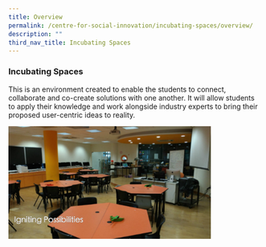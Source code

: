 ```yaml
---
title: Overview
permalink: /centre-for-social-innovation/incubating-spaces/overview/
description: ""
third_nav_title: Incubating Spaces
---
```

### Incubating Spaces

This is an environment created to enable the students to connect, collaborate and co-create solutions with one another. It will allow students to apply their knowledge and work alongside industry experts to bring their proposed user-centric ideas to reality.

<img src="/images/oj30.png" style="width:80%">